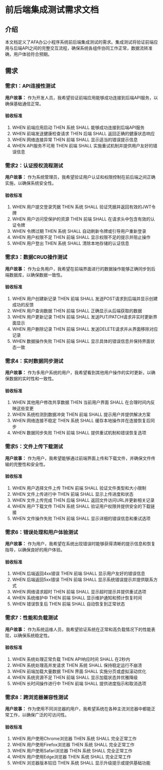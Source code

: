 # 前后端集成测试需求文档

## 介绍

本文档定义了AFA办公小程序系统前后端集成测试的需求。集成测试将验证前端应用与后端API之间的完整交互流程，确保系统各组件协同工作正常，数据流转准确，用户体验符合预期。

## 需求

### 需求1：API连接性测试

**用户故事：** 作为开发人员，我希望验证前端应用能够成功连接到后端API服务，以确保基础通信正常。

#### 验收标准

1. WHEN 前端应用启动 THEN 系统 SHALL 能够成功连接到后端API服务
2. WHEN 前端发送健康检查请求 THEN 后端 SHALL 返回正确的健康状态响应
3. WHEN 网络连接异常 THEN 前端 SHALL 显示适当的错误提示信息
4. WHEN API服务不可用 THEN 前端 SHALL 实施重试机制并提供用户友好的错误信息

### 需求2：认证授权流程测试

**用户故事：** 作为系统管理员，我希望验证用户认证和权限控制在前后端之间正确实施，以确保系统安全性。

#### 验收标准

1. WHEN 用户提交登录凭据 THEN 系统 SHALL 验证凭据并返回有效的JWT令牌
2. WHEN 用户访问受保护的资源 THEN 前端 SHALL 在请求头中包含有效的认证令牌
3. WHEN 令牌过期 THEN 系统 SHALL 自动刷新令牌或引导用户重新登录
4. WHEN 用户权限不足 THEN 前端 SHALL 显示权限不足的提示并阻止操作
5. WHEN 用户登出 THEN 系统 SHALL 清除本地存储的认证信息

### 需求3：数据CRUD操作测试

**用户故事：** 作为业务用户，我希望在前端界面进行的数据操作能够正确同步到后端数据库，以确保数据一致性。

#### 验收标准

1. WHEN 用户创建新记录 THEN 前端 SHALL 发送POST请求到后端并显示创建成功的反馈
2. WHEN 用户查询数据 THEN 前端 SHALL 正确显示从后端获取的数据
3. WHEN 用户更新记录 THEN 前端 SHALL 发送PUT/PATCH请求并实时更新界面显示
4. WHEN 用户删除记录 THEN 前端 SHALL 发送DELETE请求并从界面移除对应记录
5. WHEN 数据操作失败 THEN 前端 SHALL 显示具体的错误信息并保持界面状态一致

### 需求4：实时数据同步测试

**用户故事：** 作为多用户系统的用户，我希望看到其他用户操作的实时更新，以确保数据的实时性和一致性。

#### 验收标准

1. WHEN 其他用户修改共享数据 THEN 当前用户界面 SHALL 在合理时间内反映这些变更
2. WHEN 系统检测到数据冲突 THEN 前端 SHALL 提示用户并提供解决方案
3. WHEN 网络连接不稳定 THEN 系统 SHALL 缓存本地操作并在连接恢复后同步
4. WHEN 数据同步失败 THEN 前端 SHALL 提供重试机制和错误恢复选项

### 需求5：文件上传下载测试

**用户故事：** 作为用户，我希望能够通过前端界面上传和下载文件，并确保文件传输的完整性和安全性。

#### 验收标准

1. WHEN 用户选择文件上传 THEN 前端 SHALL 验证文件类型和大小限制
2. WHEN 文件上传进行中 THEN 前端 SHALL 显示上传进度和状态
3. WHEN 文件上传完成 THEN 后端 SHALL 返回文件访问URL并更新相关记录
4. WHEN 用户下载文件 THEN 系统 SHALL 验证用户权限并提供安全的下载链接
5. WHEN 文件操作失败 THEN 前端 SHALL 显示详细的错误信息和重试选项

### 需求6：错误处理和用户体验测试

**用户故事：** 作为用户，我希望在系统出现错误时能够获得清晰的提示信息和恢复指导，以确保良好的用户体验。

#### 验收标准

1. WHEN 后端返回4xx错误 THEN 前端 SHALL 显示用户友好的错误信息
2. WHEN 后端返回5xx错误 THEN 前端 SHALL 显示系统错误提示并提供联系方式
3. WHEN 网络请求超时 THEN 前端 SHALL 显示超时提示并提供重试选项
4. WHEN 系统维护中 THEN 前端 SHALL 显示维护通知和预计恢复时间
5. WHEN 错误恢复后 THEN 前端 SHALL 自动恢复到正常状态

### 需求7：性能和负载测试

**用户故事：** 作为系统运维人员，我希望验证系统在正常和高负载情况下的性能表现，以确保系统稳定性。

#### 验收标准

1. WHEN 系统处理正常负载 THEN API响应时间 SHALL 在2秒内
2. WHEN 系统处理高并发请求 THEN 系统 SHALL 保持稳定运行不崩溃
3. WHEN 前端加载大量数据 THEN 界面 SHALL 实施分页或虚拟滚动优化
4. WHEN 系统资源不足 THEN 前端 SHALL 显示加载状态并优雅降级
5. WHEN 长时间操作进行中 THEN 前端 SHALL 提供进度指示和取消选项

### 需求8：跨浏览器兼容性测试

**用户故事：** 作为使用不同浏览器的用户，我希望系统在各种主流浏览器中都能正常工作，以确保广泛的可访问性。

#### 验收标准

1. WHEN 用户使用Chrome浏览器 THEN 系统 SHALL 完全正常工作
2. WHEN 用户使用Firefox浏览器 THEN 系统 SHALL 完全正常工作
3. WHEN 用户使用Safari浏览器 THEN 系统 SHALL 完全正常工作
4. WHEN 用户使用Edge浏览器 THEN 系统 SHALL 完全正常工作
5. WHEN 浏览器版本较旧 THEN 系统 SHALL 显示升级提示或提供基础功能